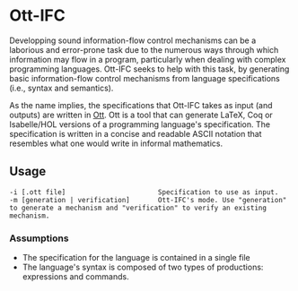 # Ott-IFC
Developping sound information-flow control mechanisms can be a laborious and error-prone task due to the numerous ways through which information may flow in a program, particularly when dealing with complex programming languages. Ott-IFC seeks to help with this task, by generating basic information-flow control mechanisms from language specifications (i.e., syntax and semantics). 

As the name implies, the specifications that Ott-IFC takes as input (and outputs) are written in [Ott](https://github.com/ott-lang/ott). Ott is a tool that can generate LaTeX, Coq or Isabelle/HOL versions of a programming language's specification. The specification is written in a concise and readable ASCII notation that resembles what one would write in informal mathematics.

## Usage
```
-i [.ott file]                       Specification to use as input.
-m [generation | verification]       Ott-IFC's mode. Use "generation" to generate a mechanism and "verification" to verify an existing mechanism.
```

### Assumptions
 - The specification for the language is contained in a single file
 - The language's syntax is composed of two types of productions: expressions and commands.